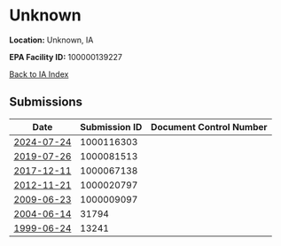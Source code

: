 # Unknown

**Location:** Unknown, IA

**EPA Facility ID:** 100000139227

[Back to IA Index](../../index.md)

## Submissions

| Date | Submission ID | Document Control Number |
|------|--------------|-------------------------|
| [2024-07-24](submissions/1000116303.md) | 1000116303 |  |
| [2019-07-26](submissions/1000081513.md) | 1000081513 |  |
| [2017-12-11](submissions/1000067138.md) | 1000067138 |  |
| [2012-11-21](submissions/1000020797.md) | 1000020797 |  |
| [2009-06-23](submissions/1000009097.md) | 1000009097 |  |
| [2004-06-14](submissions/31794.md) | 31794 |  |
| [1999-06-24](submissions/13241.md) | 13241 |  |
